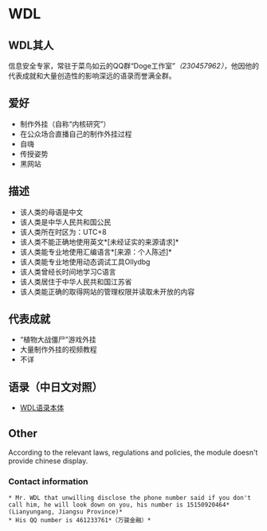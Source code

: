 WDL
===================================

WDL其人
-----------------------------------
信息安全专家，常驻于菜鸟如云的QQ群“Doge工作室”*（230457962）*，他因他的代表成就和大量创造性的影响深远的语录而誉满全群。

爱好
-----------------------------------
* 制作外挂（自称“内核研究”）
* 在公众场合直播自己的制作外挂过程
* 自嗨
* 传授姿势
* 黑网站

描述
-----------------------------------
* 该人类的母语是中文
* 该人类是中华人民共和国公民
* 该人类所在时区为：UTC+8
* 该人类不能正确地使用英文*[未经证实的来源请求]*
* 该人类能专业地使用汇编语言*[来源：个人陈述]*
* 该人类能专业地使用动态调试工具Ollydbg
* 该人类曾经长时间地学习C语言
* 该人类居住于中华人民共和国江苏省
* 该人类能正确的取得网站的管理权限并读取未开放的内容

代表成就
-----------------------------------
* “植物大战僵尸”游戏外挂
* 大量制作外挂的视频教程
* 不详

语录（中日文对照）
-----------------------------------
* [WDL语录本体](https://github.com/sg-first/Doge_Quotations/blob/master/WDL_Quotations.md)

Other
-----------------------------------
According to the relevant laws, regulations and policies, the module doesn't provide chinese display.

### Contact information
	* Mr. WDL that unwilling disclose the phone number said if you don't call him, he will look down on you, his number is 15150920464*(Lianyungang, Jiangsu Province)*
	* His QQ number is 461233761*（万骏金融）*
